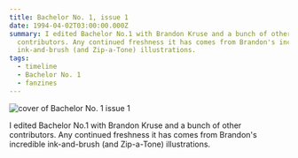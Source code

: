 ```yaml
---
title: Bachelor No. 1, issue 1
date: 1994-04-02T03:00:00.000Z
summary: I edited Bachelor No.1 with Brandon Kruse and a bunch of other
  contributors. Any continued freshness it has comes from Brandon's incredible
  ink-and-brush (and Zip-a-Tone) illustrations.
tags:
  - timeline
  - Bachelor No. 1 
  - fanzines
---
```

![cover of Bachelor No. 1 issue 1](/static/img/designs/bachelor-no1-no1.jpg "cover of Bachelor No. 1 issue 1")

I edited Bachelor No.1 with Brandon Kruse and a bunch of other contributors. Any continued freshness it has comes from Brandon's incredible ink-and-brush (and Zip-a-Tone) illustrations.